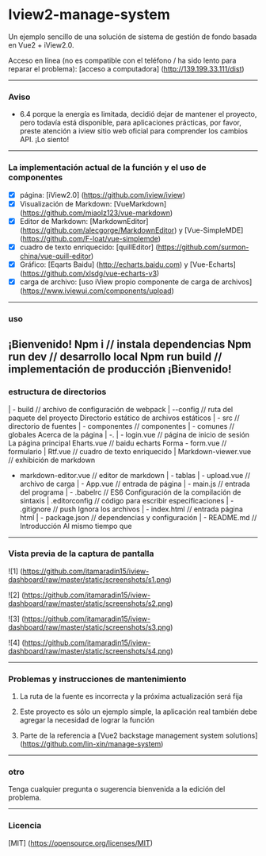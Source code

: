 # Iview2-manage-system

Un ejemplo sencillo de una solución de sistema de gestión de fondo basada en Vue2 + iView2.0.

Acceso en línea (no es compatible con el teléfono / ha sido lento para reparar el problema): [acceso a computadora] (http://139.199.33.111/dist)

--------------

### Aviso
* 6.4 porque la energía es limitada, decidió dejar de mantener el proyecto, pero todavía está disponible, para aplicaciones prácticas, por favor, preste atención a iview sitio web oficial para comprender los cambios API. ¡Lo siento!

--------------

### La implementación actual de la función y el uso de componentes
- [x] página: [iView2.0] (https://github.com/iview/iview)
- [x] Visualización de Markdown: [VueMarkdown] (https://github.com/miaolz123/vue-markdown)
- [x] Editor de Markdown: [MarkdownEditor] (https://github.com/alecgorge/MarkdownEditor) y [Vue-SimpleMDE] (https://github.com/F-loat/vue-simplemde)
- [x] cuadro de texto enriquecido: [quillEditor] (https://github.com/surmon-china/vue-quill-editor)
- [x] Gráfico: [Eqarts Baidu] (http://echarts.baidu.com) y [Vue-Echarts] (https://github.com/xlsdg/vue-echarts-v3)
- [x] carga de archivo: [uso iView propio componente de carga de archivos] (https://www.iviewui.com/components/upload)

--------------

### uso
¡Bienvenido!
Npm i // instala dependencias
Npm run dev // desarrollo local
Npm run build // implementación de producción
¡Bienvenido!
--------------

### estructura de directorios
| - build // archivo de configuración de webpack
| --config // ruta del paquete del proyecto
Directorio estático de archivos estáticos
| - src // directorio de fuentes
| - componentes // componentes
| - comunes // globales
Acerca de la página
| -.
| - login.vue // página de inicio de sesión
La página principal
Eharts.vue // baidu echarts
Forma - form.vue // formulario
| Rtf.vue // cuadro de texto enriquecido
| Markdown-viewer.vue // exhibición de markdown
- markdown-editor.vue // editor de markdown
| - tablas
| - upload.vue // archivo de carga
| - App.vue // entrada de página
| - main.js // entrada del programa
| - .babelrc // ES6 Configuración de la compilación de sintaxis
| .editorconfig // código para escribir especificaciones
| - .gitignore // push Ignora los archivos
| - index.html // entrada página html
| - package.json // dependencias y configuración
| - README.md // Introducción
Al mismo tiempo que
--------------

### Vista previa de la captura de pantalla
![1] (https://github.com/itamaradin15/iview-dashboard/raw/master/static/screenshots/s1.png)

![2] (https://github.com/itamaradin15/iview-dashboard/raw/master/static/screenshots/s2.png)

![3] (https://github.com/itamaradin15/iview-dashboard/raw/master/static/screenshots/s3.png)

![4] (https://github.com/itamaradin15/iview-dashboard/raw/master/static/screenshots/s4.png)

----------------
### Problemas y instrucciones de mantenimiento
1. La ruta de la fuente es incorrecta y la próxima actualización será fija

2. Este proyecto es sólo un ejemplo simple, la aplicación real también debe agregar la necesidad de lograr la función

3. Parte de la referencia a [Vue2 backstage management system solutions] (https://github.com/lin-xin/manage-system)

---------------

### otro
Tenga cualquier pregunta o sugerencia bienvenida a la edición del problema.

---------------

### Licencia
[MIT] (https://opensource.org/licenses/MIT)
